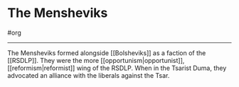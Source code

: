 # The Mensheviks
#org 

---
The Mensheviks formed alongside [[Bolsheviks]] as a faction of the [[RSDLP]]. They were the more [[opportunism|opportunist]], [[reformism|reformist]] wing of the RSDLP. When in the Tsarist Duma, they advocated an alliance with the liberals against the Tsar. 



